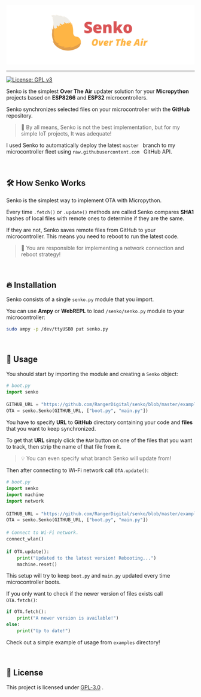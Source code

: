 <p align="center">
  <br /><img
    width="600"
    src="logo.png"
    alt="Senko – OTA Updater"
  />
</p>

***

[![License: GPL v3](https://img.shields.io/badge/License-GPLv3-blue.svg)](https://www.gnu.org/licenses/gpl-3.0)

Senko is the simplest **Over The Air** updater solution for your **Micropython** projects based on **ESP8266** and **ESP32** microcontrollers.

Senko synchronizes selected files on your microcontroller with the **GitHub** repository.

>🚧 By all means, Senko is not the best implementation, but for my simple IoT projects, It was adequate!

I used Senko to automatically deploy the latest `master ` branch to my microcontroller fleet using  `raw.githubusercontent.com ` GitHub API.

<br>

## 🛠 How Senko Works
Senko is the simplest way to implement OTA with Micropython.

Every time `.fetch()` or `.update()` methods are called Senko compares **SHA1** hashes of local files with remote ones to determine if they are the same.

If they are not, Senko saves remote files from GitHub to your microcontroller. This means you need to reboot to run the latest code.

>🚧 You are responsible for implementing a network connection and reboot strategy!

<br>

## 🔥 Installation
Senko consists of a single `senko.py` module that you import.

You can use **Ampy** or **WebREPL** to load `/senko/senko.py` module to your microcontroller:

```bash
sudo ampy -p /dev/ttyUSB0 put senko.py
```

<br>

## 🎉 Usage
You should start by importing the module and creating a `Senko` object:
```python
# boot.py
import senko

GITHUB_URL = "https://github.com/RangerDigital/senko/blob/master/examples/"
OTA = senko.Senko(GITHUB_URL, ["boot.py", "main.py"])
```
You have to specify **URL** to **GitHub** directory containing your code and **files** that you want to keep synchronized.

To get that **URL** simply click the `RAW` button on one of the files that you want to track, then strip the name of that file from it.

>💡 You can even specify what branch Senko will update from!

Then after connecting to Wi-Fi network call `OTA.update()`:
```python
# boot.py
import senko
import machine
import network

GITHUB_URL = "https://github.com/RangerDigital/senko/blob/master/example/"
OTA = senko.Senko(GITHUB_URL, ["boot.py", "main.py"])

# Connect to Wi-Fi network.
connect_wlan()

if OTA.update():
    print("Updated to the latest version! Rebooting...")
    machine.reset()
```
This setup will try to keep `boot.py` and `main.py` updated every time microcontroller boots.

If you only want to check if the newer version of files exists call `OTA.fetch()`:
```python
if OTA.fetch():
    print("A newer version is available!")
else:
    print("Up to date!")
```

Check out a simple example of usage from `examples` directory!

<br>

## 📃 License
This project is licensed under [GPL-3.0](https://choosealicense.com/licenses/gpl-3.0/) .
